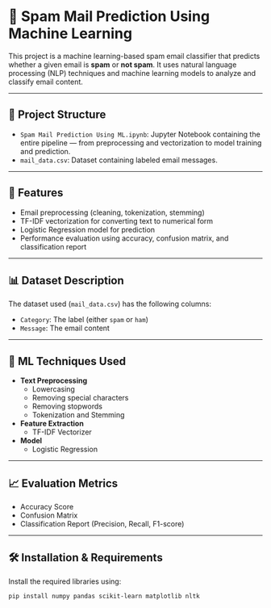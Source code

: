 # 📧 Spam Mail Prediction Using Machine Learning

This project is a machine learning-based spam email classifier that predicts whether a given email is **spam** or **not spam**. It uses natural language processing (NLP) techniques and machine learning models to analyze and classify email content.

---

## 📂 Project Structure

- `Spam Mail Prediction Using ML.ipynb`: Jupyter Notebook containing the entire pipeline — from preprocessing and vectorization to model training and prediction.
- `mail_data.csv`: Dataset containing labeled email messages.   

---

## 🚀 Features

- Email preprocessing (cleaning, tokenization, stemming)
- TF-IDF vectorization for converting text to numerical form
- Logistic Regression model for prediction
- Performance evaluation using accuracy, confusion matrix, and classification report

---

## 📊 Dataset Description

The dataset used (`mail_data.csv`) has the following columns:

- `Category`: The label (either `spam` or `ham`)
- `Message`: The email content

---

## 🧠 ML Techniques Used

- **Text Preprocessing**
  - Lowercasing
  - Removing special characters
  - Removing stopwords
  - Tokenization and Stemming
- **Feature Extraction**
  - TF-IDF Vectorizer
- **Model**
  - Logistic Regression

---

## 📈 Evaluation Metrics

- Accuracy Score
- Confusion Matrix
- Classification Report (Precision, Recall, F1-score)

---

## 🛠️ Installation & Requirements

Install the required libraries using:

```bash
pip install numpy pandas scikit-learn matplotlib nltk
